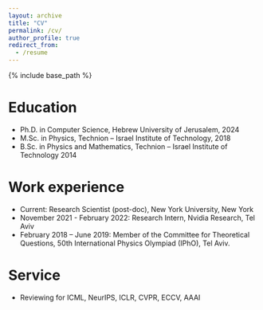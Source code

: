 ```yaml
---
layout: archive
title: "CV"
permalink: /cv/
author_profile: true
redirect_from:
  - /resume
---
```


{% include base_path %}

Education
======
* Ph.D. in Computer Science, Hebrew University of Jerusalem, 2024
* M.Sc. in Physics, Technion – Israel Institute of Technology, 2018
* B.Sc. in Physics and Mathematics, Technion – Israel Institute of Technology 2014

Work experience
======
* Current: Research Scientist (post-doc), New York University, New York
* November 2021 - February 2022: Research Intern, Nvidia Research, Tel Aviv
* February 2018 – June 2019: Member of the Committee for Theoretical Questions, 50th International Physics Olympiad (IPhO), Tel Aviv.
  
  
Service 
======
* Reviewing for ICML, NeurIPS, ICLR, CVPR, ECCV, AAAI
